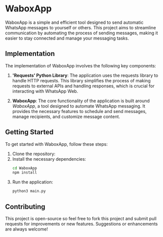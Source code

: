 # WaboxApp

WaboxApp is a simple and efficient tool designed to send automatic WhatsApp messages to yourself or others. This project aims to streamline communication by automating the process of sending messages, making it easier to stay connected and manage your messaging tasks.

## Implementation

The implementation of WaboxApp involves the following key components:

1. **'Requests' Python Library**: The application uses the requests library to handle HTTP requests. This library simplifies the process of making requests to external APIs and handling responses, which is crucial for interacting with WhatsApp Web.

2. **WaboxApp**: The core functionality of the application is built around *WaboxApp*, a tool designed to automate WhatsApp messaging. It provides the necessary features to schedule and send messages, manage recipients, and customize message content.

## Getting Started

To get started with WaboxApp, follow these steps:

1. Clone the repository:
2. Install the necessary dependencies:
    ```bash
    cd WaboxApp
    npm install
    ```
3. Run the application:
    ```bash
    python3 main.py
    ```

## Contributing

This project is open-source so feel free to fork this project and submit pull requests for improvements or new features. Suggestions or enhancements are always welcome!
